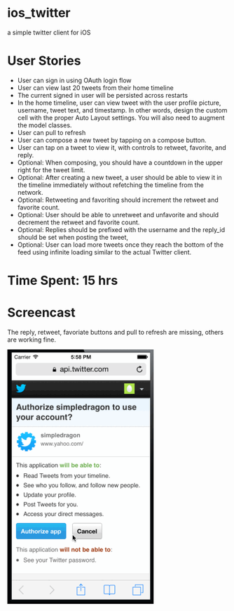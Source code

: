 ios_twitter
===========

a simple twitter client for iOS

User Stories
============

   * User can sign in using OAuth login flow
   * User can view last 20 tweets from their home timeline
   * The current signed in user will be persisted across restarts
   * In the home timeline, user can view tweet with the user profile picture, username, tweet text, and timestamp.  In other words, design the custom cell with the proper Auto Layout settings.  You will also need to augment the model classes.
   * User can pull to refresh
   * User can compose a new tweet by tapping on a compose button.
   * User can tap on a tweet to view it, with controls to retweet, favorite, and reply.
   * Optional: When composing, you should have a countdown in the upper right for the tweet limit.
   * Optional: After creating a new tweet, a user should be able to view it in the timeline immediately without refetching the timeline from the network.
   * Optional: Retweeting and favoriting should increment the retweet and favorite count.
   * Optional: User should be able to unretweet and unfavorite and should decrement the retweet and favorite count.
   * Optional: Replies should be prefixed with the username and the reply_id should be set when posting the tweet,
   * Optional: User can load more tweets once they reach the bottom of the feed using infinite loading similar to the actual Twitter client.

Time Spent: 15 hrs
==================

Screencast
==========

The reply, retweet, favoriate buttons and pull to refresh are missing, others are working fine.

<img src="screenshots/screencast.gif" alt="Twitter iOS app" width="334px" height="579px" />
